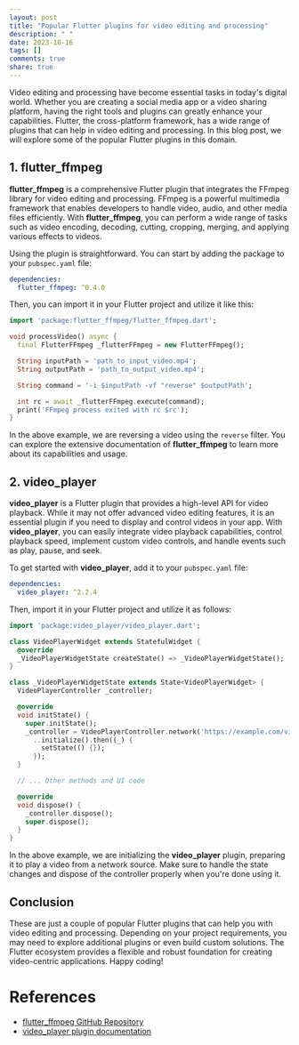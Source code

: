 ```yaml
---
layout: post
title: "Popular Flutter plugins for video editing and processing"
description: " "
date: 2023-10-16
tags: []
comments: true
share: true
---
```


Video editing and processing have become essential tasks in today's digital world. Whether you are creating a social media app or a video sharing platform, having the right tools and plugins can greatly enhance your capabilities. Flutter, the cross-platform framework, has a wide range of plugins that can help in video editing and processing. In this blog post, we will explore some of the popular Flutter plugins in this domain.

## 1. flutter_ffmpeg

**flutter_ffmpeg** is a comprehensive Flutter plugin that integrates the FFmpeg library for video editing and processing. FFmpeg is a powerful multimedia framework that enables developers to handle video, audio, and other media files efficiently. With **flutter_ffmpeg**, you can perform a wide range of tasks such as video encoding, decoding, cutting, cropping, merging, and applying various effects to videos.

Using the plugin is straightforward. You can start by adding the package to your `pubspec.yaml` file:
```yaml
dependencies:
  flutter_ffmpeg: ^0.4.0
```

Then, you can import it in your Flutter project and utilize it like this:
```dart
import 'package:flutter_ffmpeg/flutter_ffmpeg.dart';

void processVideo() async {
  final FlutterFFmpeg _flutterFFmpeg = new FlutterFFmpeg();

  String inputPath = 'path_to_input_video.mp4';
  String outputPath = 'path_to_output_video.mp4';

  String command = '-i $inputPath -vf "reverse" $outputPath';

  int rc = await _flutterFFmpeg.execute(command);
  print('FFmpeg process exited with rc $rc');
}
```

In the above example, we are reversing a video using the `reverse` filter. You can explore the extensive documentation of **flutter_ffmpeg** to learn more about its capabilities and usage.

## 2. video_player

**video_player** is a Flutter plugin that provides a high-level API for video playback. While it may not offer advanced video editing features, it is an essential plugin if you need to display and control videos in your app. With **video_player**, you can easily integrate video playback capabilities, control playback speed, implement custom video controls, and handle events such as play, pause, and seek.

To get started with **video_player**, add it to your `pubspec.yaml` file:
```yaml
dependencies:
  video_player: ^2.2.4
```

Then, import it in your Flutter project and utilize it as follows:
```dart
import 'package:video_player/video_player.dart';

class VideoPlayerWidget extends StatefulWidget {
  @override
  _VideoPlayerWidgetState createState() => _VideoPlayerWidgetState();
}

class _VideoPlayerWidgetState extends State<VideoPlayerWidget> {
  VideoPlayerController _controller;

  @override
  void initState() {
    super.initState();
    _controller = VideoPlayerController.network('https://example.com/video.mp4')
      ..initialize().then((_) {
        setState(() {});
      });
  }

  // ... Other methods and UI code

  @override
  void dispose() {
    _controller.dispose();
    super.dispose();
  }
}
```

In the above example, we are initializing the **video_player** plugin, preparing it to play a video from a network source. Make sure to handle the state changes and dispose of the controller properly when you're done using it.

## Conclusion

These are just a couple of popular Flutter plugins that can help you with video editing and processing. Depending on your project requirements, you may need to explore additional plugins or even build custom solutions. The Flutter ecosystem provides a flexible and robust foundation for creating video-centric applications. Happy coding!

# References

- [flutter_ffmpeg GitHub Repository](https://github.com/tanersener/flutter-ffmpeg)
- [video_player plugin documentation](https://pub.dev/packages/video_player)